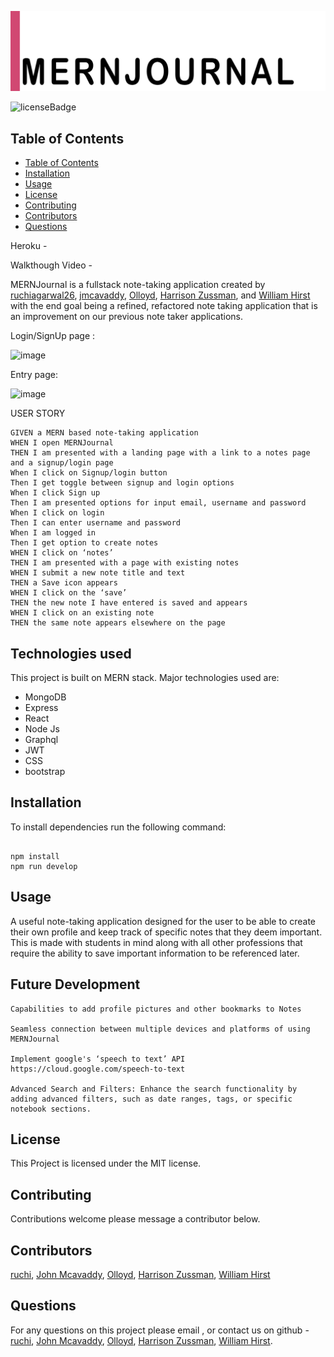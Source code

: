 ![Application Logo](./assets/MERNJournal-1.png)

![licenseBadge](https://img.shields.io/badge/License-MIT-red)

## Table of Contents

- [Table of Contents](#table-of-contents)
- [Installation](#installation)
- [Usage](#usage)
- [License](#license)
- [Contributing](#contributing)
- [Contributors](#contributors)
- [Questions](#questions)


Heroku -

Walkthough Video -

MERNJournal is a fullstack note-taking application created by [ruchiagarwal26](https://github.com/ruchiagarwal26), [jmcavaddy](https://github.com/jmcavaddy), [Olloyd](https://github.com/Olloyd321),  [Harrison Zussman](https://github.com/HarrisonZussman), and [William Hirst](https://github.com/FreeWill201) with the end goal being a refined, refactored note taking application that is an improvement on our previous note taker applications.

Login/SignUp page :

![image](https://github.com/jmcavaddy/MERNJournal-II/assets/115508901/8fb5935b-c30d-4a84-ac00-b97b99e38c5d)

Entry page:

![image](https://github.com/jmcavaddy/MERNJournal-II/assets/115508901/56074934-13e2-4d2a-a4b4-944d4638811b)


USER STORY 
```
GIVEN a MERN based note-taking application
WHEN I open MERNJournal 
THEN I am presented with a landing page with a link to a notes page and a signup/login page
When I click on Signup/login button
Then I get toggle between signup and login options
When I click Sign up
Then I am presented options for input email, username and password
When I click on login
Then I can enter username and password
When I am logged in
Then I get option to create notes
WHEN I click on ‘notes’
THEN I am presented with a page with existing notes 
WHEN I submit a new note title and text
THEN a Save icon appears 
WHEN I click on the ‘save’
THEN the new note I have entered is saved and appears 
WHEN I click on an existing note
THEN the same note appears elsewhere on the page
```
## Technologies used

This project is built on MERN stack. Major technologies used are:
* MongoDB
* Express
* React
* Node Js
* Graphql
* JWT
* CSS
* bootstrap

## Installation 

To install dependencies run the following command: 

```

npm install
npm run develop

```

## Usage 

A useful note-taking application designed for the user to be able to create their own profile and keep track of specific notes that they deem important. This is made with students in mind along with all other professions that require the ability to save important information to be referenced later. 

## Future Development

```
Capabilities to add profile pictures and other bookmarks to Notes

Seamless connection between multiple devices and platforms of using MERNJournal

Implement google's ‘speech to text’ API https://cloud.google.com/speech-to-text

Advanced Search and Filters: Enhance the search functionality by adding advanced filters, such as date ranges, tags, or specific notebook sections. 

```

## License 
  
This Project is licensed under the MIT license.

## Contributing

Contributions welcome please message a contributor below.

## Contributors

[ruchi](https://github.com/ruchiagarwal26), [John Mcavaddy](https://github.com/jmcavaddy), [Olloyd](https://github.com/Olloyd321), [Harrison Zussman](https://github.com/HarrisonZussman), [William Hirst](https://github.com/FreeWill201)

<!-- 
## Tests
To perform tests run the following command: 
```
npm test
```
-->

## Questions

For any questions on this project please email , or contact us on github - [ruchi](https://github.com/ruchiagarwal26), [John Mcavaddy](https://github.com/jmcavaddy), [Olloyd](https://github.com/Olloyd321), [Harrison Zussman](https://github.com/HarrisonZussman), [William Hirst](https://github.com/FreeWill201).
